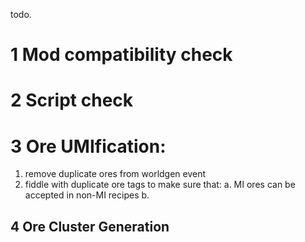 todo.


# 1 Mod compatibility check

# 2 Script check

# 3 Ore UMIfication:
1. remove duplicate ores from worldgen event
2. fiddle with duplicate ore tags to make sure that:
    a. MI ores can be accepted in non-MI recipes
    b. 

## 4 Ore Cluster Generation 